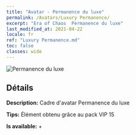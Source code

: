 ```yaml
---
title: "Avatar - Permanence du luxe"
permalink: /Avatars/Luxury Permanence/
excerpt: "Era of Chaos  Permanence du luxe"
last_modified_at: 2021-04-22
locale: fr
ref: "Luxury Permanence.md"
toc: false
classes: wide
---
```

 ![Permanence du luxe](/images/a/avatarFrame_80.png)

## Détails

 **Description:** Cadre d'avatar Permanence du luxe 

 **Tips:** Élément obtenu grâce au pack VIP 15 

 **Is available:**  + 

